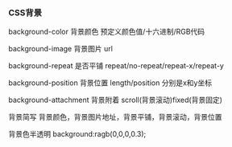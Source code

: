### CSS背景

background-color 背景颜色 预定义颜色值/十六进制/RGB代码

background-image 背景图片 url

background-repeat 是否平铺 repeat/no-repeat/repeat-x/repeat-y

background-position 背景位置  length/position 分别是x和y坐标

 background-attachment 背景附着 scroll(背景滚动)fixed(背景固定)

背景简写   背景颜色，背景图片地址，背景平铺，背景滚动，背景位置

背景色半透明 background:ragb(0,0,0,0.3);

